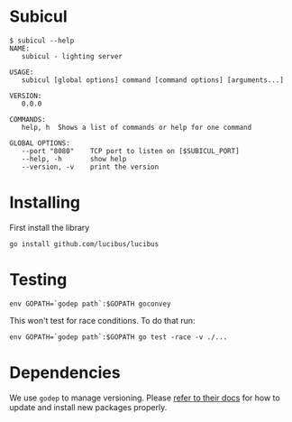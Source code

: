 # Subicul

```shell
$ subicul --help
NAME:
   subicul - lighting server

USAGE:
   subicul [global options] command [command options] [arguments...]

VERSION:
   0.0.0

COMMANDS:
   help, h	Shows a list of commands or help for one command

GLOBAL OPTIONS:
   --port "8080"	TCP port to listen on [$SUBICUL_PORT]
   --help, -h		show help
   --version, -v	print the version
```


# Installing

First install the library

```shell
go install github.com/lucibus/lucibus
```

# Testing

```
env GOPATH=`godep path`:$GOPATH goconvey
```

This won't test for race conditions. To do that run:

```
env GOPATH=`godep path`:$GOPATH go test -race -v ./...
```


# Dependencies
We use `godep` to manage versioning. Please [refer to their docs](https://github.com/tools/godep#edit-test-cycle)
for how to update and install new packages properly.
